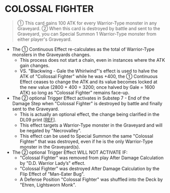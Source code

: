 # COLOSSAL FIGHTER

> ① This card gains 100 ATK for every Warrior-Type monster in any Graveyard. ② When this card is destroyed by battle and sent to the Graveyard, you can Special Summon 1 Warrior-Type monster from either player's Graveyard.

*   The ① Continuous Effect re-calculates as the total of Warrior-Type monsters in the Graveyards changes.
    *   This process does not start a chain, even in instances where the ATK gain changes.
    *   VS. "Blackwing - Gale the Whirlwind"'s effect is used to halve the ATK of "Collossal Fighter" while he was +400, the ① Continuous Effect ceases to change the ATK and its value becomes locked at the new value (2800 + 400 = 3200; once halved by Gale = 1600 ATK) so long as "Colossal Fighter" remains face-up.
*   The ② optional Trigger Effect activates in Substep 7 - End of the Damage Step when "Colossal Fighter" is destroyed by battle and finally sent to the Graveyard.
    *   This is actually an optional effect, the change being clarified in the DL09 print \[[REF](https://www.pojo.biz/board/showthread.php?p=13618243#post13618243)\].
    *   This effect targets a Warrior-Type monster in the Graveyard and will be negated by "Necrovalley".
    *   This effect can be used to Special Summon the same "Colossal Fighter" that was destroyed, even if he is the only Warrior-Type monster in the Graveyard(s).
*   The ② optional Trigger Effect WILL NOT ACTIVATE IF:
    *   "Colossal Fighter" was removed from play After Damage Calculation by "D.D. Warrior Lady’s" effect.
    *   "Colossal Fighter" was destroyed After Damage Calculation by the Flip Effect of "Man-Eater Bug".
    *   A Defense Position "Colossal Fighter" was shuffled into the Deck by "Ehren, Lightsworn Monk".

